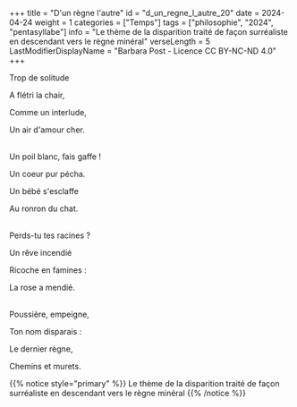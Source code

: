 +++
title = "D'un règne l'autre"
id = "d_un_regne_l_autre_20"
date = 2024-04-24
weight = 1
categories = ["Temps"]
tags = ["philosophie", "2024", "pentasyllabe"]
info = "Le thème de la disparition traité de façon surréaliste en descendant vers le règne minéral"
verseLength = 5
LastModifierDisplayName = "Barbara Post - Licence CC BY-NC-ND 4.0"
+++

Trop de solitude

A flétri la chair,

Comme un interlude,

Un air d'amour cher.

 \
Un poil blanc, fais gaffe !

Un coeur pur pécha.

Un bébé s'esclaffe

Au ronron du chat.

 \
Perds-tu tes racines ?

Un rêve incendié

Ricoche en famines :

La rose a mendié.

 \
Poussière, empeigne,

Ton nom disparais :

Le dernier règne,

Chemins et murets.

{{% notice style="primary" %}}
Le thème de la disparition traité de façon surréaliste en descendant vers le règne minéral
{{% /notice %}}

